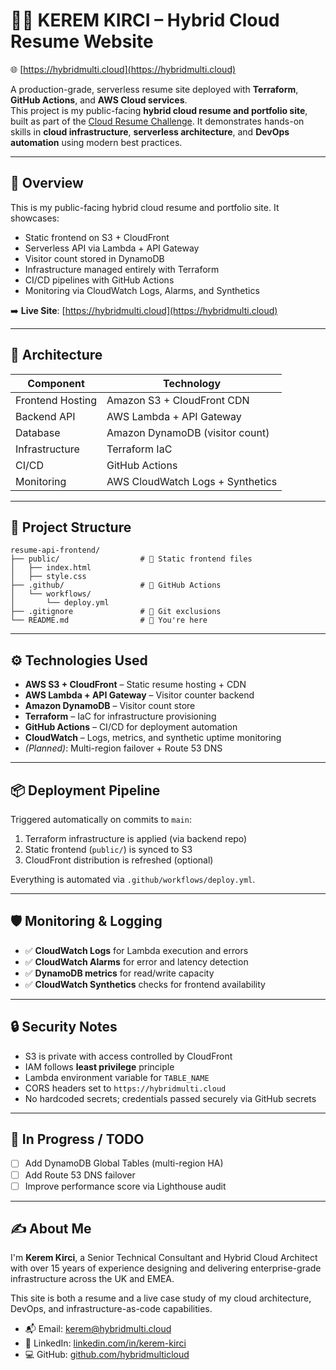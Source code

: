 # 🧑‍💼 KEREM KIRCI – Hybrid Cloud Resume Website  
🌐 [https://hybridmulti.cloud](https://hybridmulti.cloud)

A production-grade, serverless resume site deployed with **Terraform**, **GitHub Actions**, and **AWS Cloud services**.  
This project is my public-facing **hybrid cloud resume and portfolio site**, built as part of the [Cloud Resume Challenge](https://cloudresumechallenge.dev/). It demonstrates hands-on skills in **cloud infrastructure**, **serverless architecture**, and **DevOps automation** using modern best practices.

---

## 🚀 Overview

This is my public-facing hybrid cloud resume and portfolio site. It showcases:

- Static frontend on S3 + CloudFront
- Serverless API via Lambda + API Gateway
- Visitor count stored in DynamoDB
- Infrastructure managed entirely with Terraform
- CI/CD pipelines with GitHub Actions
- Monitoring via CloudWatch Logs, Alarms, and Synthetics

➡️ **Live Site**: [https://hybridmulti.cloud](https://hybridmulti.cloud)

---

## 🧱 Architecture

| Component          | Technology                  |
|--------------------|-----------------------------|
| Frontend Hosting   | Amazon S3 + CloudFront CDN  |
| Backend API        | AWS Lambda + API Gateway    |
| Database           | Amazon DynamoDB (visitor count) |
| Infrastructure     | Terraform IaC               |
| CI/CD              | GitHub Actions              |
| Monitoring         | AWS CloudWatch Logs + Synthetics |

---

## 📁 Project Structure

```
resume-api-frontend/
├── public/                  # 🚀 Static frontend files
│   ├── index.html
│   ├── style.css
├── .github/                 # 🤖 GitHub Actions
│   └── workflows/
│       └── deploy.yml
├── .gitignore               # 🧼 Git exclusions
└── README.md                # 📄 You're here
```

---

## ⚙️ Technologies Used

- **AWS S3 + CloudFront** – Static resume hosting + CDN
- **AWS Lambda + API Gateway** – Visitor counter backend
- **Amazon DynamoDB** – Visitor count store
- **Terraform** – IaC for infrastructure provisioning
- **GitHub Actions** – CI/CD for deployment automation
- **CloudWatch** – Logs, metrics, and synthetic uptime monitoring
- *(Planned)*: Multi-region failover + Route 53 DNS

---

## 📦 Deployment Pipeline

Triggered automatically on commits to `main`:

1. Terraform infrastructure is applied (via backend repo)
2. Static frontend (`public/`) is synced to S3
3. CloudFront distribution is refreshed (optional)

Everything is automated via `.github/workflows/deploy.yml`.

---

## 🛡️ Monitoring & Logging

- ✅ **CloudWatch Logs** for Lambda execution and errors
- ✅ **CloudWatch Alarms** for error and latency detection
- ✅ **DynamoDB metrics** for read/write capacity
- ✅ **CloudWatch Synthetics** checks for frontend availability

---

## 🔒 Security Notes

- S3 is private with access controlled by CloudFront
- IAM follows **least privilege** principle
- Lambda environment variable for `TABLE_NAME`
- CORS headers set to `https://hybridmulti.cloud`
- No hardcoded secrets; credentials passed securely via GitHub secrets

---

## 🧪 In Progress / TODO

- [ ] Add DynamoDB Global Tables (multi-region HA)
- [ ] Add Route 53 DNS failover
- [ ] Improve performance score via Lighthouse audit

---

## ✍️ About Me

I'm **Kerem Kirci**, a Senior Technical Consultant and Hybrid Cloud Architect with over 15 years of experience designing and delivering enterprise-grade infrastructure across the UK and EMEA.

This site is both a resume and a live case study of my cloud architecture, DevOps, and infrastructure-as-code capabilities.

- 📬 Email: [kerem@hybridmulti.cloud](mailto:kerem@hybridmulti.cloud)  
- 🔗 LinkedIn: [linkedin.com/in/kerem-kirci](https://linkedin.com/in/kerem-kirci)  
- 💻 GitHub: [github.com/hybridmulticloud](https://github.com/hybridmulticloud)
